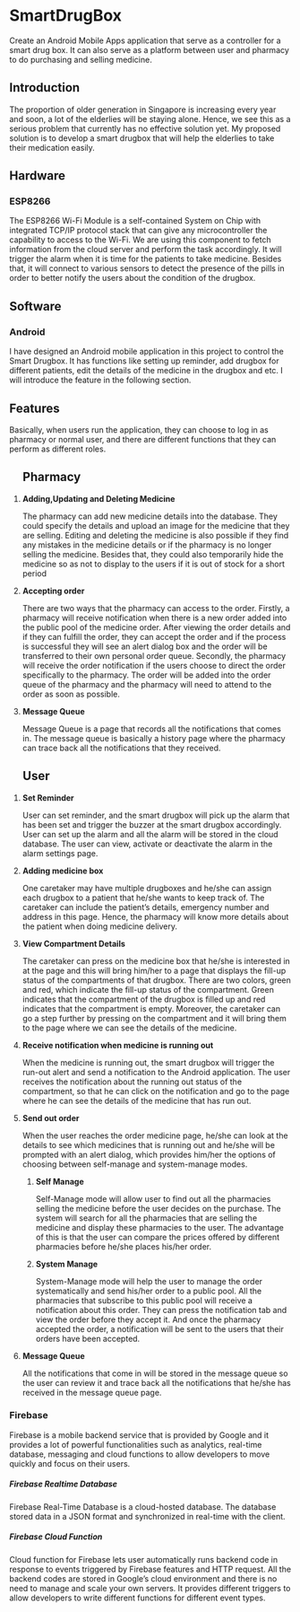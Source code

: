 # SmartDrugBox
Create an Android Mobile Apps application that serve as a controller for a smart drug box. 
It can also serve as a platform between user and pharmacy to do purchasing and selling medicine.

<h2>Introduction</h2>
The proportion of older generation in Singapore is increasing every year and soon, a lot of the 
elderlies will be staying alone. Hence, we see this as a serious problem that currently has no 
effective solution yet. My proposed solution is to develop a smart drugbox that will help the 
elderlies to take their medication easily.

<h2>Hardware</h2>
<h3>ESP8266</h3>
The ESP8266 Wi-Fi Module is a self-contained System on Chip with integrated TCP/IP protocol stack 
that can give any microcontroller the capability to access to the Wi-Fi. We are using this component
to fetch information from the cloud server and perform the task accordingly. It will trigger the alarm
when it is time for the patients to take medicine. Besides that, it will connect to various sensors
to detect the presence of the pills in order to better notify the users about the condition of the 
drugbox.

<h2>Software</h2>
<h3>Android</h3>
I have designed an Android mobile application in this project to control the Smart Drugbox. It has
functions like setting up reminder, add drugbox for different patients, edit the details of the medicine
in the drugbox and etc. I will introduce the feature in the following section.

<h2>Features</h2>
Basically, when users run the application, they can choose to log in as pharmacy or normal user, 
and there are different functions that they can perform as different roles. 
<ol>
<h2>Pharmacy</h2>
<li>
    <p><strong>Adding,Updating and Deleting Medicine</strong></p>
    <p>The pharmacy can add new medicine details into the database. They  could specify the details
     and upload an image for the medicine that they are selling. Editing and deleting the medicine 
     is also possible if they find any mistakes in the medicine details or if the pharmacy is no 
     longer selling the medicine. Besides that, they could also temporarily hide the medicine so as 
     not to display to the users if it is out of stock for a short period</p>
</li>
<li>
    <p><strong>Accepting order</strong></p>
        <p>There are two ways that the pharmacy can access to the order. Firstly, a pharmacy will 
        receive notification when there is a new order added into the public pool of the medicine 
        order. After viewing the order details and if they can fulfill the order, they can accept the 
        order and if the process is successful they will see an alert dialog box and the order will 
        be transferred to their own personal order queue. Secondly, the pharmacy will receive the 
        order notification if the users choose to direct the order specifically to 
        the pharmacy. The order will be added into the order queue of the pharmacy and 
        the pharmacy will need to attend to the order as soon as possible.                                                                              
</p>
</li>
<li>
   <p><strong>Message Queue</strong></p>
       <p>Message Queue is a page that records all the notifications that comes
       in. The message queue is basically a history page where the pharmacy can trace back all the 
       notifications that they received.</p>
</li>
</ol>

<ol>
<h2>User</h2>
<li>
    <p><strong>Set Reminder</strong></p>
    <p>User can set reminder, and the smart drugbox will pick up the alarm that has been set and trigger 
    the buzzer at the smart drugbox accordingly. User can set up the alarm 
    and all the alarm will be stored in the cloud database. The user can view, activate or deactivate 
    the alarm in the alarm settings page.</p>
</li>
<li>
    <p><strong>Adding medicine box</strong></p>
        <p>One caretaker may have multiple drugboxes and he/she can assign each drugbox to a patient
        that he/she wants to keep track of. The caretaker can include the patient’s 
        details, emergency number and address in this page. Hence, the pharmacy will know more 
        details about the patient when doing medicine delivery.                                                                              
</p>
</li>
<li>
   <p><strong>View Compartment Details</strong></p>
       <p>The caretaker can press on the medicine box that he/she is interested in at the page and 
       this will bring him/her to a page that displays the fill-up status of the compartments
       of that drugbox. There are two colors, green and red,
       which indicate the fill-up status of the compartment. Green indicates that the compartment 
       of the drugbox is filled up and red indicates that the compartment is empty. Moreover, the
       caretaker can go a step further by pressing on the compartment and it will bring them to 
       the page where we can see the details of the medicine.</p>
</li>
<li>
   <p><strong>Receive notification when medicine is running out</strong></p>
       <p>When the medicine is running out, the smart drugbox will trigger the run-out alert and 
       send a notification to the Android application. The user receives the 
       notification about the running out status of the compartment, so that he can click on the 
       notification and go to the page where he can see the details of the medicine that has run 
       out.</p>
</li>
<li>
   <p><strong>Send out order</strong></p>
       <p>When the user reaches the order medicine page, he/she can look at the details to see which 
       medicines that is running out and he/she will be prompted with an alert dialog, 
       which provides him/her the options of choosing between self-manage and 
       system-manage modes.</p>
      <ol>
      <li><strong>Self Manage</strong>
      <p>
      Self-Manage mode will allow user to find out all the pharmacies selling the medicine before 
      the user decides on the purchase. The system will search for all the pharmacies that are 
      selling the medicine and display these pharmacies to the user. The advantage of this is that 
      the user can compare the prices offered by different pharmacies before he/she places his/her 
      order.
      </p>
      </li>
      <li>
      <strong>System Manage</strong>
      <p>
      System-Manage mode will help the user to manage the order systematically and send his/her 
      order to a public pool. All the pharmacies that subscribe to this public pool will receive 
      a notification about this order. They can press the notification tab and view the order before
      they accept it. And once the pharmacy accepted the order, a notification will be sent to the 
      users that their orders have been accepted.
      </p>
      </li>
      </ol>
</li>
<li>
   <p><strong>Message Queue</strong></p>
       <p>All the notifications that come in will be stored in the message queue so the user can 
       review it and trace back all the notifications that he/she has received in the message queue 
       page.</p>
</li>
</ol>
<h3>Firebase</h3>
Firebase is a mobile backend service that is provided by Google and it provides a lot of 
powerful functionalities such as analytics, real-time database, messaging and 
cloud functions to allow developers to move quickly and focus on their users. 

<h5>Firebase Realtime Database</h5>
Firebase Real-Time Database is a cloud-hosted database. The database stored data in a JSON format
and synchronized in real-time with the client.

<h5>Firebase Cloud Function</h5>
Cloud function for Firebase lets user automatically runs backend code in response to events triggered 
by Firebase features and HTTP request. All the backend codes are stored in Google’s cloud environment
and there is no need to manage and scale your own servers. It provides different triggers to allow 
developers to write different functions for different event types. 